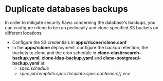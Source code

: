 # Duplicate databases backups

In order to mitigate security flaws concerning the database's backups, you can configure rclone to be run pediocally and clone specified S3 buckets on different locations.

 - Configure the S3 credentials in **apps/rlcone/rclone.conf**
 - In the **apps/rclone** deployment, configure the backup retention, the buckets to clone and the cron schedule in **clone-elasticsearch-backup.yaml**, **clone-ldap-backup.yaml** and **clone-postgresql-backup.yaml** at:
     - *spec.schedule*
     - *spec.jobTemplate.spec.template.spec.containers[].env*
